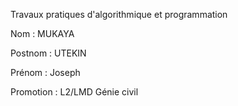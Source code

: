 Travaux pratiques d'algorithmique et programmation

Nom : MUKAYA

Postnom : UTEKIN

Prénom : Joseph

Promotion : L2/LMD Génie civil
